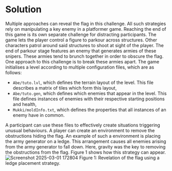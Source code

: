 # Solution
Multiple approaches can reveal the flag in this challenge. All such strategies rely on manipulating a key enemy in a platformer game. Reaching the end of this game is its own separate challenge for distracting participants. The game lets the player control a figure to parkour across structures. Other characters patrol around said structures to shoot at sight of the player. The end of parkour stage features an enemy that generates armies of these snipers. These armies tend to brunch together in order to obscure the flag. One approach to this challenge is to break these armies apart. The game initialises a level according to multiple configuration files, which are as follows:
* `Abe/tuto.lvl`, which defines the terrain layout of the level. This file describes a matrix of tiles which form this layout,
* `Abe/tuto.gen`, which defines which enemies that appear in the level. This file defines instances of enemies with their respective starting positions and health,
* `Mukki/moldInfo.txt`, which defines the properties that all instances of an enemy have in common.

A participant can use these files to effectively create situations triggering unusual behaviours. A player can create an environment to remove the obstructions hiding the flag. An example of such a environment is placing the army generator on a ledge. This arrangement causes all enemies arising from the army generator to fall down. Here, gravity was the key to removing the obstructions from the flag. Figure 1 shows how this strategy can appear. 
![Screenshot 2025-03-01 172804](https://github.com/user-attachments/assets/625b9ee5-9ef2-488b-a38c-9227f1435c2c)
Figure 1: Revelation of the flag using a ledge placement strategy.
